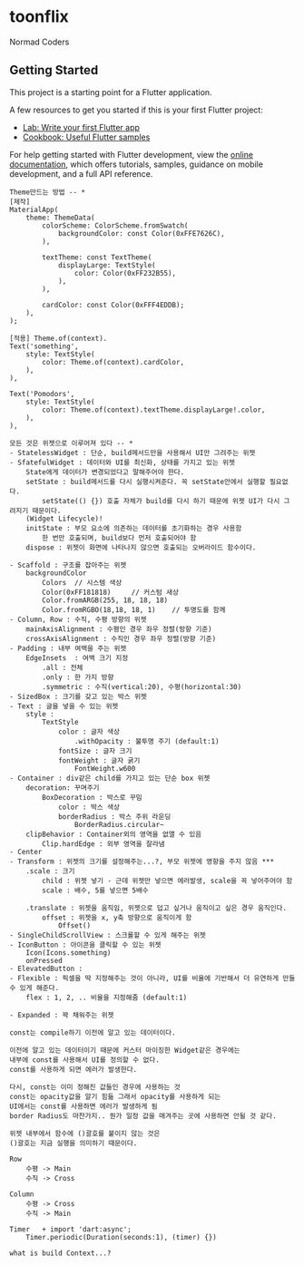 # toonflix

Normad Coders

## Getting Started

This project is a starting point for a Flutter application.

A few resources to get you started if this is your first Flutter project:

- [Lab: Write your first Flutter app](https://docs.flutter.dev/get-started/codelab)
- [Cookbook: Useful Flutter samples](https://docs.flutter.dev/cookbook)

For help getting started with Flutter development, view the
[online documentation](https://docs.flutter.dev/), which offers tutorials,
samples, guidance on mobile development, and a full API reference.


```text
Theme만드는 방법 -- *
[제작]
MaterialApp(
    theme: ThemeData(
        colorScheme: ColorScheme.fromSwatch(
            backgroundColor: const Color(0xFFE7626C),
        ),
        
        textTheme: const TextTheme(
            displayLarge: TextStyle(
                color: Color(0xFF232B55),
            ),
        ),
        
        cardColor: const Color(0xFFF4EDDB);
    ),
);

[적용] Theme.of(context).
Text('something',
    style: TextStyle(
        color: Theme.of(context).cardColor,
    ),
),

Text('Pomodors',
    style: TextStyle(
        color: Theme.of(context).textTheme.displayLarge!.color,
    ),
),
```

```text
모든 것은 위젯으로 이루어져 있다 -- *
- StatelessWidget : 단순, build메서드만을 사용해서 UI만 그려주는 위젯
- SfatefulWidget : 데이터와 UI를 최신화, 상태를 가지고 있는 위젯
    State에게 데이터가 변경되었다고 말해주어야 한다.
    setState : build메서드를 다시 실행시켜준다. 꼭 setState안에서 실행할 필요없다.
        setState(() {}) 호출 자체가 build를 다시 하기 때문에 위젯 UI가 다시 그려지기 때문이다.
    (Widget Lifecycle)!
    initState : 부모 요소에 의존하는 데이터를 초기화하는 경우 사용함
        한 번만 호출되며, build보다 먼저 호출되어야 함
    dispose : 위젯이 화면에 나타나지 않으면 호출되는 오버라이드 함수이다.
    
- Scaffold : 구조를 잡아주는 위젯
    backgroundColor
        Colors  // 시스템 색상
        Color(0xFF181818)     // 커스텀 새상 
        Color.fromARGB(255, 18, 18, 18)
        Color.fromRGBO(18,18, 18, 1)    // 투명도를 함께
- Column, Row : 수직, 수평 방향의 위젯
    mainAxisAlignment : 수평인 경우 좌우 정렬(방향 기준)
    crossAxisAlignment : 수직인 경우 좌우 정렬(방향 기준)
- Padding : 내부 여백을 주는 위젯
    EdgeInsets  : 여백 크기 지정
        .all : 전체
        .only : 한 가지 방향
        .symmetric : 수직(vertical:20), 수평(horizontal:30)
- SizedBox : 크기를 갖고 있는 박스 위젯
- Text : 글을 넣을 수 있는 위젯
    style : 
        TextStyle
            color : 글자 색상
                .withOpacity : 불투명 주기 (default:1)
            fontSize : 글자 크기
            fontWeight : 글자 굵기
                FontWeight.w600
- Container : div같은 child를 가지고 있는 단순 box 위젯
    decoration: 꾸며주기
        BoxDecoration : 박스로 꾸밈
            color : 박스 색상
            borderRadius : 박스 주위 라운딩
                BorderRadius.circular~
    clipBehavior : Container외의 영역을 없앨 수 있음
        Clip.hardEdge : 외부 영역을 잘라냄
- Center
- Transform : 위젯의 크기를 설정해주는...?, 부모 위젯에 영향을 주지 않음 ***
    .scale : 크기 
        child : 위젯 넣기 - 근데 위젯만 넣으면 에러발생, scale을 꼭 넣어주어야 함
        scale : 배수, 5를 넣으면 5배수
        
    .translate : 위젯을 움직임, 위젯으로 덥고 싶거나 움직이고 싶은 경우 움직인다.
        offset : 위젯을 x, y축 방향으로 움직이게 함
            Offset()  
- SingleChildScrollView : 스크롤할 수 있게 해주는 위젯
- IconButton : 아이콘을 클릭할 수 있는 위젯
    Icon(Icons.something)
    onPressed
- ElevatedButton : 
- Flexible : 픽셀을 딱 지정해주는 것이 아니라, UI를 비율에 기반해서 더 유연하게 만들 수 있게 해준다.
    flex : 1, 2, .. 비율을 지정해줌 (default:1)
    
- Expanded : 꽉 채워주는 위젯 
```

```text
const는 compile하기 이전에 알고 있는 데이터이다.

이전에 알고 있는 데이터이기 때문에 커스터 마이징한 Widget같은 경우에는
내부에 const를 사용해서 UI를 정의할 수 없다.
const를 사용하게 되면 에러가 발생한다.

다시, const는 이미 정해진 값들인 경우에 사용하는 것
const는 opacity값을 알기 힘듦 그래서 opacity를 사용하게 되는
UI에서는 const를 사용하면 에러가 발생하게 됨
border Radius도 마찬가지.. 뭔가 일정 값을 매겨주는 곳에 사용하면 안될 것 같다.

위젯 내부에서 함수에 ()괄호를 붙이지 않는 것은
()괄호는 지금 실행을 의미하기 때문이다.
```

```text
Row
    수평 -> Main
    수직 -> Cross
    
Column
    수평 -> Cross
    수직 -> Main

```

```text
Timer   + import 'dart:async';
    Timer.periodic(Duration(seconds:1), (timer) {})
```

```text
what is build Context...?

```